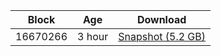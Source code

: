 |     Block   |     Age     |   Download  |
| ----------- | ----------- | ----------- |
|   16670266   |  3 hour | [Snapshot (5.2 GB)](https://s3.eu-central-1.amazonaws.com/w3coins.io/snapshots/cosmos-mainnet/cosmos_snapsot_latest.tar.lz4)  |
